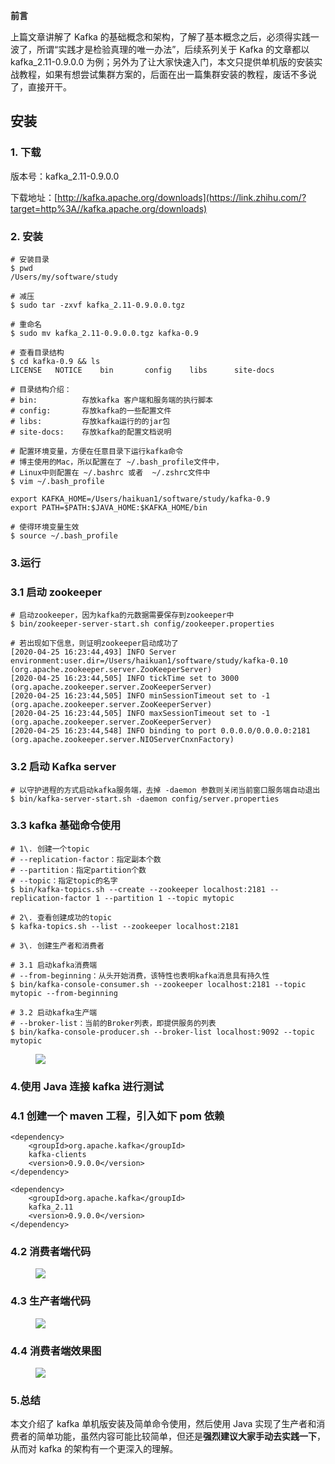 **前言**

上篇文章讲解了 Kafka 的基础概念和架构，了解了基本概念之后，必须得实践一波了，所谓“实践才是检验真理的唯一办法”，后续系列关于 Kafka 的文章都以 kafka_2.11-0.9.0.0 为例；另外为了让大家快速入门，本文只提供单机版的安装实战教程，如果有想尝试集群方案的，后面在出一篇集群安装的教程，废话不多说了，直接开干。

## **安装**

### **1\. 下载**

版本号：kafka_2.11-0.9.0.0

下载地址：[http://kafka.apache.org/downloads](https://link.zhihu.com/?target=http%3A//kafka.apache.org/downloads)

### **2\. 安装**



```
# 安装目录
$ pwd
/Users/my/software/study

# 减压
$ sudo tar -zxvf kafka_2.11-0.9.0.0.tgz

# 重命名
$ sudo mv kafka_2.11-0.9.0.0.tgz kafka-0.9

# 查看目录结构
$ cd kafka-0.9 && ls
LICENSE   NOTICE    bin       config    libs      site-docs

# 目录结构介绍：
# bin: 			存放kafka 客户端和服务端的执行脚本
# config:		存放kafka的一些配置文件
# libs:			存放kafka运行的的jar包
# site-docs:	存放kafka的配置文档说明

# 配置环境变量，方便在任意目录下运行kafka命令
# 博主使用的Mac，所以配置在了 ~/.bash_profile文件中，
# Linux中则配置在 ~/.bashrc 或者  ~/.zshrc文件中
$ vim ~/.bash_profile

export KAFKA_HOME=/Users/haikuan1/software/study/kafka-0.9
export PATH=$PATH:$JAVA_HOME:$KAFKA_HOME/bin

# 使得环境变量生效
$ source ~/.bash_profile

```



### **3.运行**

### **3.1 启动 zookeeper**



```
# 启动zookeeper，因为kafka的元数据需要保存到zookeeper中
$ bin/zookeeper-server-start.sh config/zookeeper.properties

# 若出现如下信息，则证明zookeeper启动成功了
[2020-04-25 16:23:44,493] INFO Server environment:user.dir=/Users/haikuan1/software/study/kafka-0.10 (org.apache.zookeeper.server.ZooKeeperServer)
[2020-04-25 16:23:44,505] INFO tickTime set to 3000 (org.apache.zookeeper.server.ZooKeeperServer)
[2020-04-25 16:23:44,505] INFO minSessionTimeout set to -1 (org.apache.zookeeper.server.ZooKeeperServer)
[2020-04-25 16:23:44,505] INFO maxSessionTimeout set to -1 (org.apache.zookeeper.server.ZooKeeperServer)
[2020-04-25 16:23:44,548] INFO binding to port 0.0.0.0/0.0.0.0:2181 (org.apache.zookeeper.server.NIOServerCnxnFactory)

```



### **3.2 启动 Kafka server**



```
# 以守护进程的方式启动kafka服务端，去掉 -daemon 参数则关闭当前窗口服务端自动退出
$ bin/kafka-server-start.sh -daemon config/server.properties

```



### **3.3 kafka 基础命令使用**



```
# 1\. 创建一个topic
# --replication-factor：指定副本个数
# --partition：指定partition个数
# --topic：指定topic的名字
$ bin/kafka-topics.sh --create --zookeeper localhost:2181 --replication-factor 1 --partition 1 --topic mytopic

# 2\. 查看创建成功的topic
$ kafka-topics.sh --list --zookeeper localhost:2181

# 3\. 创建生产者和消费者

# 3.1 启动kafka消费端
# --from-beginning：从头开始消费，该特性也表明kafka消息具有持久性
$ bin/kafka-console-consumer.sh --zookeeper localhost:2181 --topic mytopic --from-beginning

# 3.2 启动kafka生产端
# --broker-list：当前的Broker列表，即提供服务的列表
$ bin/kafka-console-producer.sh --broker-list localhost:9092 --topic mytopic

```



<figure data-size="normal">



![](https://java-tutorial.oss-cn-shanghai.aliyuncs.com/v2-a1e0c6db02c2822b2ad88db1c3b0b8a7_720w.webp)

</figure>

### **4.使用 Java 连接 kafka 进行测试**

### **4.1 创建一个 maven 工程，引入如下 pom 依赖**



```
<dependency>
    <groupId>org.apache.kafka</groupId>
    kafka-clients
    <version>0.9.0.0</version>
</dependency>

<dependency>
    <groupId>org.apache.kafka</groupId>
    kafka_2.11
    <version>0.9.0.0</version>
</dependency>

```



### **4.2 消费者端代码**

<figure data-size="normal">



![](https://java-tutorial.oss-cn-shanghai.aliyuncs.com/v2-5e9876ca0dc733fe8c2df51d2e42d1ce_720w.webp)

</figure>

### **4.3 生产者端代码**

<figure data-size="normal">



![](https://java-tutorial.oss-cn-shanghai.aliyuncs.com/v2-d1e6bfdf23c2b42e23f30d4430c587e2_720w.webp)

</figure>

### **4.4 消费者端效果图**

<figure data-size="normal">



![](https://java-tutorial.oss-cn-shanghai.aliyuncs.com/v2-1912f5b2b12ac766d746d88a04b9bd28_720w.webp)

</figure>

### **5.总结**

本文介绍了 kafka 单机版安装及简单命令使用，然后使用 Java 实现了生产者和消费者的简单功能，虽然内容可能比较简单，但还是**强烈建议大家手动去实践一下**，从而对 kafka 的架构有一个更深入的理解。